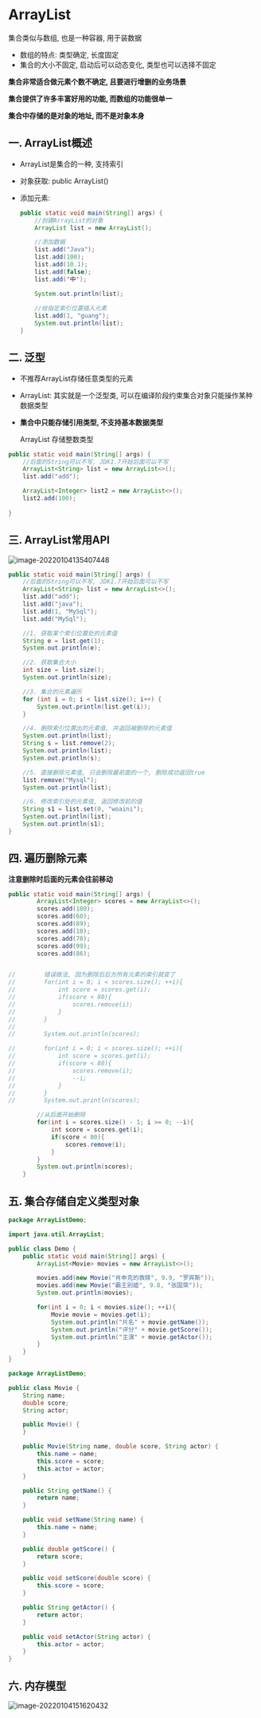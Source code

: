 # ArrayList

集合类似与数组, 也是一种容器, 用于装数据

- 数组的特点: 类型确定, 长度固定
- 集合的大小不固定, 启动后可以动态变化, 类型也可以选择不固定

**集合非常适合做元素个数不确定, 且要进行增删的业务场景**

**集合提供了许多丰富好用的功能, 而数组的功能很单一**

**集合中存储的是对象的地址, 而不是对象本身**

## 一. ArrayList概述

- ArrayList是集合的一种, 支持索引
- 对象获取: public ArrayList()

- 添加元素:

  ```java
  public static void main(String[] args) {
      //创建ArrayList的对象
      ArrayList list = new ArrayList();
  
      //添加数据
      list.add("Java");
      list.add(100);
      list.add(10.1);
      list.add(false);
      list.add('中');
  
      System.out.println(list);
      
      //给指定索引位置插入元素
      list.add(1, "guang");
      System.out.println(list);
  }
  ```

##  二. 泛型

- 不推荐ArrayList存储任意类型的元素

- ArrayList<E>: 其实就是一个泛型类, 可以在编译阶段约束集合对象只能操作某种数据类型

- **集合中只能存储引用类型, 不支持基本数据类型**

  ArrayList<Integer> 存储整数类型

```java
public static void main(String[] args) {
    //后面的String可以不写, JDK1.7开始后面可以不写
    ArrayList<String> list = new ArrayList<>();
    list.add("add");

    ArrayList<Integer> list2 = new ArrayList<>();
    list2.add(100);
    
}
```

## 三. ArrayList常用API

![image-20220104135407448](C:\Users\26297\AppData\Roaming\Typora\typora-user-images\image-20220104135407448.png)

```java
public static void main(String[] args) {
    //后面的String可以不写, JDK1.7开始后面可以不写
    ArrayList<String> list = new ArrayList<>();
    list.add("add");
    list.add("java");
    list.add(1, "MySql");
    list.add("MySql");

    //1. 获取某个索引位置处的元素值
    String e = list.get(1);
    System.out.println(e);

    //2. 获取集合大小
    int size = list.size();
    System.out.println(size);

    //3. 集合的元素遍历
    for (int i = 0; i < list.size(); i++) {
        System.out.println(list.get(i));
    }

    //4. 删除索引位置出的元素值, 并返回被删除的元素值
    System.out.println(list);
    String s = list.remove(2);
    System.out.println(list);
    System.out.println(s);

    //5. 直接删除元素值, 只会删除最前面的一个, 删除成功返回true
    list.remove("Mysql");
    System.out.println(list);

    //6. 修改索引处的元素值, 返回修改前的值
    String s1 = list.set(0, "woaini");
    System.out.println(list);
    System.out.println(s1);
}
```

## 四. 遍历删除元素

**注意删除时后面的元素会往前移动**

```java
public static void main(String[] args) {
        ArrayList<Integer> scores = new ArrayList<>();
        scores.add(100);
        scores.add(60);
        scores.add(89);
        scores.add(10);
        scores.add(70);
        scores.add(99);
        scores.add(86);


//        错误做法, 因为删除后后方所有元素的索引就变了
//        for(int i = 0; i < scores.size(); ++i){
//            int score = scores.get(i);
//            if(score < 80){
//                scores.remove(i);
//            }
//        }
//
//        System.out.println(scores);

//        for(int i = 0; i < scores.size(); ++i){
//            int score = scores.get(i);
//            if(score < 80){
//                scores.remove(i);
//                --i;
//            }
//        }
//        System.out.println(scores);

        //从后面开始删除
        for(int i = scores.size() - 1; i >= 0; --i){
            int score = scores.get(i);
            if(score < 80){
                scores.remove(i);
            }
        }
        System.out.println(scores);
    }
```

## 五. 集合存储自定义类型对象

```java
package ArrayListDemo;

import java.util.ArrayList;

public class Demo {
    public static void main(String[] args) {
        ArrayList<Movie> movies = new ArrayList<>();

        movies.add(new Movie("肖申克的救赎", 9.9, "罗宾斯"));
        movies.add(new Movie("霸王别姬", 9.8, "张国荣"));
        System.out.println(movies);

        for(int i = 0; i < movies.size(); ++i){
            Movie movie = movies.get(i);
            System.out.println("片名" + movie.getName());
            System.out.println("评分" + movie.getScore());
            System.out.println("主演" + movie.getActor());
        }
    }
}
```

```java
package ArrayListDemo;

public class Movie {
    String name;
    double score;
    String actor;

    public Movie() {
    }

    public Movie(String name, double score, String actor) {
        this.name = name;
        this.score = score;
        this.actor = actor;
    }

    public String getName() {
        return name;
    }

    public void setName(String name) {
        this.name = name;
    }

    public double getScore() {
        return score;
    }

    public void setScore(double score) {
        this.score = score;
    }

    public String getActor() {
        return actor;
    }

    public void setActor(String actor) {
        this.actor = actor;
    }
}
```

## 六. 内存模型

![image-20220104151620432](C:\Users\26297\AppData\Roaming\Typora\typora-user-images\image-20220104151620432.png)

